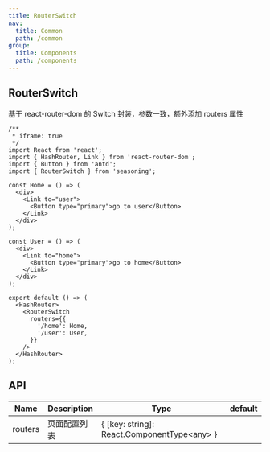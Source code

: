 ```yaml
---
title: RouterSwitch
nav:
  title: Common
  path: /common
group:
  title: Components
  path: /components
---
```


## RouterSwitch

基于 react-router-dom 的 Switch 封装，参数一致，额外添加 routers 属性

```tsx
/**
 * iframe: true
 */
import React from 'react';
import { HashRouter, Link } from 'react-router-dom';
import { Button } from 'antd';
import { RouterSwitch } from 'seasoning';

const Home = () => (
  <div>
    <Link to="user">
      <Button type="primary">go to user</Button>
    </Link>
  </div>
);

const User = () => (
  <div>
    <Link to="home">
      <Button type="primary">go to home</Button>
    </Link>
  </div>
);

export default () => (
  <HashRouter>
    <RouterSwitch
      routers={{
        '/home': Home,
        '/user': User,
      }}
    />
  </HashRouter>
);
```

## API

| Name    | Description  | Type                                         | default |
| ------- | ------------ | -------------------------------------------- | ------- |
| routers | 页面配置列表 | { [key: string]: React.ComponentType<any\> } |         |
